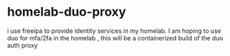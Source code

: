 # homelab-duo-proxy
i use freeipa to provide identity services in my homelab.   I am hoping to use duo for mfa/2fa in the homelab , this will be a containerized build of the duo auth proxy
